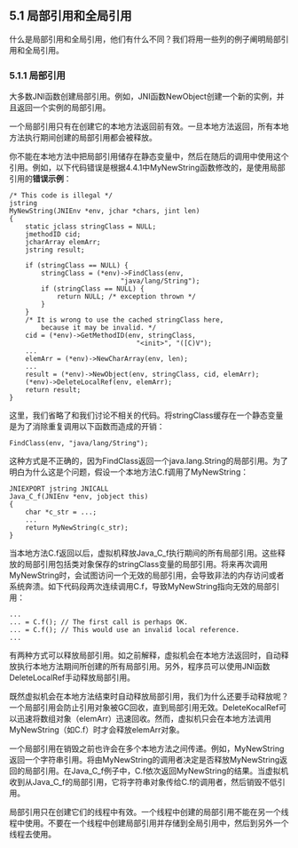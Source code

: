 ## 5.1 局部引用和全局引用

什么是局部引用和全局引用，他们有什么不同？我们将用一些列的例子阐明局部引用和全局引用。

### 5.1.1 局部引用

大多数JNI函数创建局部引用。例如，JNI函数NewObject创建一个新的实例，并且返回一个实例的局部引用。

一个局部引用只有在创建它的本地方法返回前有效。一旦本地方法返回，所有本地方法执行期间创建的局部引用都会被释放。

你不能在本地方法中把局部引用储存在静态变量中，然后在随后的调用中使用这个引用。例如，以下代码错误是根据4.4.1中MyNewString函数修改的，是使用局部引用的**错误示例**：

```
/* This code is illegal */
jstring
MyNewString(JNIEnv *env, jchar *chars, jint len)
{
    static jclass stringClass = NULL;
    jmethodID cid;
    jcharArray elemArr;
    jstring result;

    if (stringClass == NULL) {
        stringClass = (*env)->FindClass(env,
                            "java/lang/String");
        if (stringClass == NULL) {
            return NULL; /* exception thrown */
        }
    }
    /* It is wrong to use the cached stringClass here,
        because it may be invalid. */
    cid = (*env)->GetMethodID(env, stringClass,
                                "<init>", "([C)V");
    ...
    elemArr = (*env)->NewCharArray(env, len);
    ...
    result = (*env)->NewObject(env, stringClass, cid, elemArr);
    (*env)->DeleteLocalRef(env, elemArr);
    return result;
}
```

这里，我们省略了和我们讨论不相关的代码。将stringClass缓存在一个静态变量是为了消除重复调用以下函数而造成的开销：

```
FindClass(env, "java/lang/String");
```

这种方式是不正确的，因为FindClass返回一个java.lang.String的局部引用。为了明白为什么这是个问题，假设一个本地方法C.f调用了MyNewString：

```
JNIEXPORT jstring JNICALL
Java_C_f(JNIEnv *env, jobject this)
{
    char *c_str = ...;
    ...
    return MyNewString(c_str);
}
```

当本地方法C.f返回以后，虚拟机释放Java\_C\_f执行期间的所有局部引用。这些释放的局部引用包括类对象保存的stringClass变量的局部引用。将来再次调用MyNewString时，会试图访问一个无效的局部引用，会导致非法的内存访问或者系统奔溃。如下代码段两次连续调用C.f，导致MyNewString指向无效的局部引用：

```
...
... = C.f(); // The first call is perhaps OK.
... = C.f(); // This would use an invalid local reference.
...
```

有两种方式可以释放局部引用。如之前解释，虚拟机会在本地方法返回时，自动释放执行本地方法期间所创建的所有局部引用。另外，程序员可以使用JNI函数DeleteLocalRef手动释放局部引用。

既然虚拟机会在本地方法结束时自动释放局部引用，我们为什么还要手动释放呢？一个局部引用会防止引用对象被GC回收，直到局部引用无效。DeleteKocalRef可以迅速将数组对象（elemArr）迅速回收。然而，虚拟机只会在本地方法调用MyNewString（如C.f）时才会释放elemArr对象。

一个局部引用在销毁之前也许会在多个本地方法之间传递。例如，MyNewString返回一个字符串引用。将由MyNewString的调用者决定是否释放MyNewString返回的局部引用。在Java\_C\_f例子中，C.f依次返回MyNewString的结果。当虚拟机收到从Java\_C\_f的局部引用，它将字符串对象传给C.f的调用者，然后销毁不低引用。

局部引用只在创建它们的线程中有效。一个线程中创建的局部引用不能在另一个线程中使用。不要在一个线程中创建局部引用并存储到全局引用中，然后到另外一个线程去使用。

